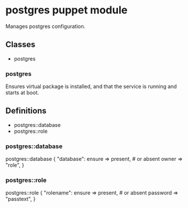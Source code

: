 # postgres puppet module #

Manages postgres configuration.

## Classes ##

  * postgres

### postgres ###

Ensures virtual package is installed, and that the service is running and starts
at boot.

## Definitions ##

  * postgres::database
  * postgres::role

### postgres::database ###

  postgres::database { "database":
    ensure => present, # or absent
    owner  => "role",
  }

### postgres::role ###

  postgres::role { "rolename":
    ensure   => present, # or absent
    password => "passtext",
  }

